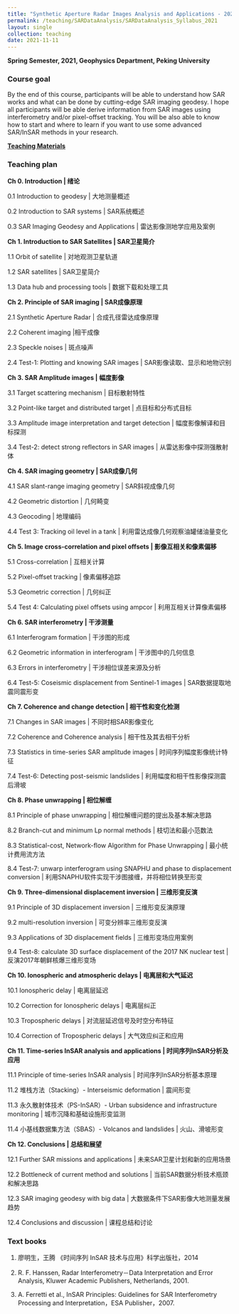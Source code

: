 ```yaml
---
title: "Synthetic Aperture Radar Images Analysis and Applications - 2021"
permalink: /teaching/SARDataAnalysis/SARDataAnalysis_Syllabus_2021
layout: single
collection: teaching
date: 2021-11-11
---
```


**Spring Semester, 2021, Geophysics Department, Peking University**

 
### Course goal

By the end of this course, participants will be able to understand how SAR works and what can be done by cutting-edge SAR imaging geodesy. I hope all participants will be able derive information from SAR images using interferometry and/or pixel-offset tracking. You will be also able to know how to start and where to learn if you want to use some advanced SAR/InSAR methods in your research. 


**[Teaching Materials](https://disk.pku.edu.cn/#/link/E629360ABE9F30390BEAE197F1BD756A)**

### Teaching plan

**Ch 0.  Introduction \| 绪论**

0.1	Introduction to  geodesy \| 大地测量概述

0.2	Introduction to SAR systems \| SAR系统概述

0.3	SAR Imaging Geodesy and Applications \| 雷达影像测地学应用及案例


**Ch 1. 	Introduction to SAR Satellites \| SAR卫星简介**

1.1	Orbit of satellite \| 对地观测卫星轨道

1.2 	SAR satellites \| SAR卫星简介

1.3	Data hub and processing tools \| 数据下载和处理工具


**Ch 2. 	Principle of SAR imaging \| SAR成像原理**

2.1	Synthetic Aperture Radar \| 合成孔径雷达成像原理

2.2 	Coherent imaging \|相干成像

2.3	Speckle noises \| 斑点噪声

2.4	Test-1: Plotting and knowing SAR images \| SAR影像读取、显示和地物识别



**Ch 3.	 SAR Amplitude images \| 幅度影像**

3.1	Target scattering mechanism \| 目标散射特性

3.2 	Point-like target and distributed target \| 点目标和分布式目标

3.3	Amplitude image interpretation and target detection \| 幅度影像解译和目标探测

3.4 	Test-2: detect strong reflectors in SAR images \| 从雷达影像中探测强散射体



**Ch 4. 	SAR imaging geometry \| SAR成像几何**

4.1 	SAR slant-range imaging geometry \| SAR斜视成像几何

4.2 	Geometric distortion \| 几何畸变

4.3 	Geocoding \| 地理编码

4.4 	Test 3: Tracking oil level in a tank \| 利用雷达成像几何观察油罐储油量变化




**Ch 5. 	Image cross-correlation and pixel offsets \| 影像互相关和像素偏移**

5.1 	Cross-correlation \| 互相关计算

5.2 	Pixel-offset tracking \| 像素偏移追踪

5.3 	Geometric correction \| 几何纠正

5.4	Test 4: Calculating pixel offsets using ampcor \| 利用互相关计算像素偏移



**Ch 6. 	SAR interferometry \| 干涉测量**

6.1 	Interferogram formation \| 干涉图的形成

6.2 	Geometric information in interferogram \| 干涉图中的几何信息

6.3 	Errors in interferometry \| 干涉相位误差来源及分析

6.4 	Test-5: Coseismic displacement from Sentinel-1 images \| SAR数据提取地震同震形变




**Ch 7. 	Coherence and change detection \| 相干性和变化检测**

7.1 	Changes in SAR images \| 不同时相SAR影像变化

7.2 	Coherence and Coherence analysis \| 相干性及其去相干分析

7.3 	Statistics in time-series SAR amplitude images \| 时间序列幅度影像统计特征

7.4 	Test-6: Detecting post-seismic landslides \| 利用幅度和相干性影像探测震后滑坡



**Ch 8. 	Phase unwrapping \| 相位解缠**

8.1 	Principle of phase unwrapping \| 相位解缠问题的提出及基本解决思路

8.2 	Branch-cut and minimum Lp normal methods \| 枝切法和最小范数法

8.3 	Statistical-cost, Network-flow Algorithm for Phase Unwrapping \| 最小统计费用流方法

8.4 	Test-7: unwarp interferogram using SNAPHU and phase to displacement conversion \| 利用SNAPHU软件实现干涉图接缠，并将相位转换至形变




**Ch 9. 	Three-dimensional displacement inversion \| 三维形变反演**

9.1 	Principle of 3D displacement inversion \| 三维形变反演原理

9.2 	multi-resolution inversion  \| 可变分辨率三维形变反演

9.3 	Applications of 3D displacement fields \| 三维形变场应用案例

9.4 	Test-8: calculate 3D surface displacement of the 2017 NK nuclear test \| 反演2017年朝鲜核爆三维形变场



**Ch 10. 	Ionospheric and atmospheric delays \| 电离层和大气延迟**

10.1 	Ionospheric delay \| 电离层延迟

10.2 	Correction for Ionospheric delays \| 电离层纠正

10.3	Tropospheric delays \| 对流层延迟信号及时空分布特征

10.4 	Correction of Tropospheric delays \| 大气效应纠正和应用




**Ch 11. Time-series InSAR analysis and applications \| 时间序列InSAR分析及应用**

11.1 	Principle of time-series InSAR analysis \| 时间序列InSAR分析基本原理

11.2 	堆栈方法（Stacking）- Interseismic deformation \| 震间形变

11.3	永久散射体技术（PS-InSAR）- Urban subsidence and infrastructure monitoring \| 城市沉降和基础设施形变监测

11.4 	小基线数据集方法（SBAS）-  Volcanos and landslides \| 火山、滑坡形变




**Ch 12. Conclusions \| 总结和展望**

12.1 	Further SAR missions and applications \| 未来SAR卫星计划和新的应用场景

12.2 	Bottleneck of current method and solutions \| 当前SAR数据分析技术瓶颈和解决思路 

12.3  	SAR imaging geodesy with big data \| 大数据条件下SAR影像大地测量发展趋势

12.4  	Conclusions and discussion \| 课程总结和讨论


### Text books

1. 廖明生，王腾 《时间序列 InSAR 技术与应用》科学出版社，2014

2. R. F. Hanssen, Radar Interferometry－Data Interpretation and Error Analysis, Kluwer Academic Publishers, Netherlands, 2001.

3. A. Ferretti et al., InSAR Principles: Guidelines for SAR Interferometry Processing and Interpretation，ESA Publisher，2007.

